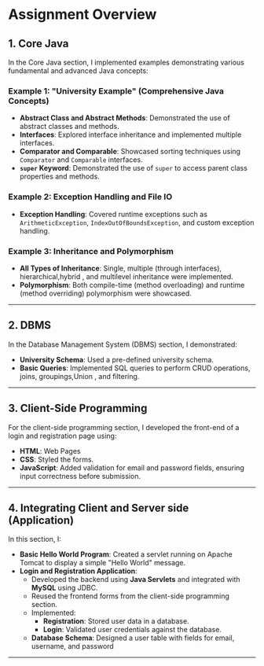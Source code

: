 # Assignment Overview

## 1. Core Java
In the Core Java section, I implemented examples demonstrating various fundamental and advanced Java concepts:

### Example 1: "University Example" (Comprehensive Java Concepts)
- **Abstract Class and Abstract Methods**: Demonstrated the use of abstract classes and methods.
- **Interfaces**: Explored interface inheritance and implemented multiple interfaces.
- **Comparator and Comparable**: Showcased sorting techniques using `Comparator` and `Comparable` interfaces.
- **`super` Keyword**: Demonstrated the use of `super` to access parent class properties and methods.

### Example 2: Exception Handling and File IO
- **Exception Handling**: Covered runtime exceptions such as `ArithmeticException`, `IndexOutOfBoundsException`, and custom exception handling.


### Example 3: Inheritance and Polymorphism
- **All Types of Inheritance**: Single, multiple (through interfaces), hierarchical,hybrid , and multilevel inheritance were implemented.
- **Polymorphism**: Both compile-time (method overloading) and runtime (method overriding) polymorphism were showcased.

---

## 2. DBMS
In the Database Management System (DBMS) section, I demonstrated:
- **University Schema**: Used a pre-defined university schema.
- **Basic Queries**: Implemented SQL queries to perform CRUD operations, joins, groupings,Union , and filtering.

---

## 3. Client-Side Programming
For the client-side programming section, I developed the front-end of a login and registration page using:
- **HTML**: Web Pages
- **CSS**: Styled the forms.
- **JavaScript**: Added validation for email and password fields, ensuring input correctness before submission.

---

## 4. Integrating Client and Server side (Application)
In this section, I:
- **Basic Hello World Program**: Created a servlet running on Apache Tomcat to display a simple "Hello World" message.
- **Login and Registration Application**:
  - Developed the backend using **Java Servlets** and integrated with **MySQL** using JDBC.
  - Reused the frontend forms from the client-side programming section.
  - Implemented:
    - **Registration**: Stored user data in a database.
    - **Login**: Validated user credentials against the database.
  - **Database Schema**: Designed a user table with fields for email, username, and password

---
